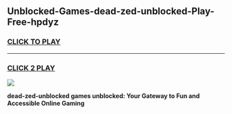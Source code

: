 
## Unblocked-Games-dead-zed-unblocked-Play-Free-hpdyz
<h3>
<a href="https://premium76.site?title=dead-zed-unblocked&ref=23A">CLICK TO PLAY</a></h3>
<hr>

<h3>
<a href="https://premium76.site?title=dead-zed-unblocked&ref=23A">CLICK 2 PLAY</a>
  
</h3>

<a href="https://premium76.site?title=dead-zed-unblocked&ref=23A"><img src="https://clearcache.store/games.png"></a>


**dead-zed-unblocked games unblocked: Your Gateway to Fun and Accessible Online Gaming**
